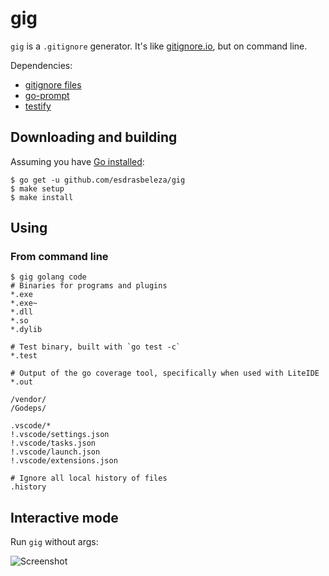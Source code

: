 # gig

`gig` is a `.gitignore` generator. It's like [gitignore.io](https://gitignore.io), but on command line.

Dependencies:
- [gitignore files](https://github.com/dvcs/gitignore)
- [go-prompt](github.com/c-bata/go-prompt)
- [testify](github.com/stretchr/testify)

## Downloading and building

Assuming you have [Go installed](https://golang.org/doc/install):

```
$ go get -u github.com/esdrasbeleza/gig
$ make setup
$ make install
```

## Using

### From command line

```gitignore
$ gig golang code
# Binaries for programs and plugins
*.exe
*.exe~
*.dll
*.so
*.dylib

# Test binary, built with `go test -c`
*.test

# Output of the go coverage tool, specifically when used with LiteIDE
*.out

/vendor/
/Godeps/

.vscode/*
!.vscode/settings.json
!.vscode/tasks.json
!.vscode/launch.json
!.vscode/extensions.json

# Ignore all local history of files
.history
```

## Interactive mode

Run `gig` without args:

![Screenshot](https://i.imgur.com/pCOJsEq.png)
